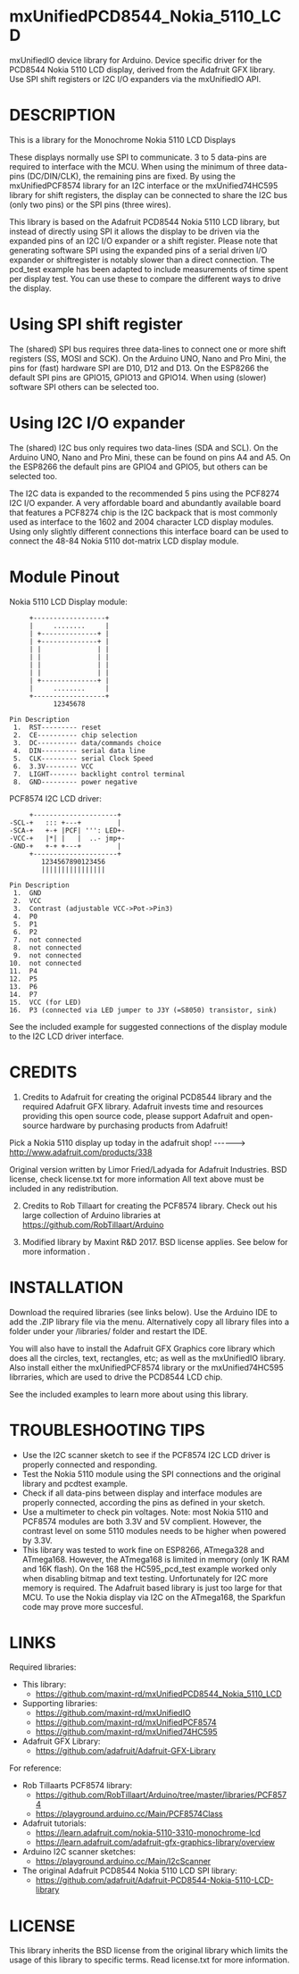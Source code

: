 # mxUnifiedPCD8544_Nokia_5110_LCD
mxUnifiedIO device library for Arduino. Device specific driver for the PCD8544 Nokia 5110 LCD display, derived from the Adafruit GFX library. Use SPI shift registers or I2C I/O expanders via the mxUnifiedIO API.

DESCRIPTION
===========
This is a library for the Monochrome Nokia 5110 LCD Displays

These displays normally use SPI to communicate. 3 to 5 data-pins are required to interface with the MCU. When using the minimum of three data-pins (DC/DIN/CLK), the remaining pins are fixed. By using the mxUnifiedPCF8574 library for an I2C interface or the mxUnified74HC595 library for shift registers, the display can be connected to share the I2C bus (only two pins) or the SPI pins (three wires).

This library is based on the Adafruit PCD8544 Nokia 5110 LCD library, but instead of directly using SPI it allows the display to be driven via the expanded pins of an I2C I/O expander or a shift register. Please note that generating software SPI using the expanded pins of a serial driven I/O expander or shiftregister is notably slower than a direct connection. The pcd_test example has been adapted to include measurements of time spent per display test. You can use these to compare the different ways to drive the display.


Using SPI shift register
========================
The (shared) SPI bus requires three data-lines to connect one or more shift registers (SS, MOSI and SCK).
On the Arduino UNO, Nano and Pro Mini, the pins for (fast) hardware SPI are D10, D12 and D13. On the ESP8266 the default SPI pins are GPIO15, GPIO13 and GPIO14. When using (slower) software SPI others can be selected too.


Using I2C I/O expander
======================
The (shared) I2C bus only requires two data-lines (SDA and SCL). On the Arduino UNO, Nano and Pro Mini, these can be found on pins A4 and A5. On the ESP8266 the default pins are GPIO4 and GPIO5, but others can be selected too.

The I2C data is expanded to the recommended 5 pins using the PCF8274 I2C I/O expander. A very affordable board and abundantly available board that features a PCF8274 chip is the I2C backpack that is most commonly used as interface to the 1602 and 2004 character LCD display modules. Using only slightly different connections this interface board can be used to connect the 48-84 Nokia 5110 dot-matrix LCD display module.


Module Pinout
=============

Nokia 5110 LCD Display module:
```
     +------------------+
     |     ........     |
     | +--------------+ |
     | +--------------+ |
     | |              | |
     | |              | |
     | |              | |
     | |              | |
     | +--------------+ |
     |     ........     |
     +------------------+
           12345678

Pin Description
 1.  RST--------- reset
 2.  CE---------- chip selection
 3.  DC---------- data/commands choice
 4.  DIN--------- serial data line
 5.  CLK--------- serial Clock Speed
 6.  3.3V-------- VCC
 7.  LIGHT------- backlight control terminal
 8.  GND--------- power negative
```

PCF8574 I2C LCD driver:
```
     +---------------------+
-SCL-+   ::: +---+         |
-SCA-+   +-+ |PCF| ''': LED+-
-VCC-+   |*| |   |  ..- jmp+-
-GND-+   +-+ +---+         |
     +---------------------+
        1234567890123456
        ||||||||||||||||

Pin Description
 1.  GND
 2.  VCC
 3.  Contrast (adjustable VCC->Pot->Pin3)
 4.  P0
 5.  P1
 6.  P2
 7.  not connected
 8.  not connected
 9.  not connected
10.  not connected
11.  P4
12.  P5
13.  P6
14.  P7
15.  VCC (for LED)
16.  P3 (connected via LED jumper to J3Y (=S8050) transistor, sink)
```

See the included example for suggested connections of the display module to the I2C LCD driver interface.


CREDITS
========
1. Credits to Adafruit for creating the original PCD8544 library and the required Adafruit GFX library.
Adafruit invests time and resources providing this open source code, please support Adafruit and open-source hardware by purchasing 
products from Adafruit!

  Pick a Nokia 5110 display up today in the adafruit shop!
  ------> http://www.adafruit.com/products/338

Original version written by Limor Fried/Ladyada for Adafruit Industries. BSD license, check license.txt for more information
All text above must be included in any redistribution.

2. Credits to Rob Tillaart for creating the PCF8574 library. 
Check out his large collection of Arduino libraries at https://github.com/RobTillaart/Arduino

3. Modified library by Maxint R&D 2017. 
BSD license applies. See below for more information .


INSTALLATION
============
Download the required libraries (see links below). Use the Arduino IDE to add the .ZIP library file via the menu.
Alternatively copy all library files into a folder under your <arduinosketchfolder>/libraries/ folder and restart the IDE.

You will also have to install the Adafruit GFX Graphics core library which does all the circles, text, rectangles, etc; as well as the
mxUnifiedIO library. Also install either the mxUnifiedPCF8574 library or the mxUnified74HC595 librraries, which are used to drive the PCD8544 LCD chip.

See the included examples to learn more about using this library.


TROUBLESHOOTING TIPS
====================
- Use the I2C scanner sketch to see if the PCF8574 I2C LCD driver is properly connected and responding.
- Test the Nokia 5110 module using the SPI connections and the original library and pcdtest example.
- Check if all data-pins between display and interface modules are properly connected, according the pins as defined in your sketch.
- Use a multimeter to check pin voltages. Note: most Nokia 5110 and PCF8574 modules are both 3.3V and 5V complient. However, the
  contrast level on some 5110 modules needs to be higher when powered by 3.3V.
- This library was tested to work fine on ESP8266, ATmega328 and ATmega168. However, the ATmega168 is limited in memory (only 1K RAM and 16K flash). On the 168 the HC595_pcd_test example worked only when disabling bitmap and text testing. Unfortunately for I2C more memory is required. The Adafruit based library is just too large for that MCU. To use the Nokia display via I2C on the ATmega168, the Sparkfun code may prove more succesful.
  

LINKS
=====
Required libraries:
- This library:
    * https://github.com/maxint-rd/mxUnifiedPCD8544_Nokia_5110_LCD
- Supporting libraries:
    * https://github.com/maxint-rd/mxUnifiedIO
    * https://github.com/maxint-rd/mxUnifiedPCF8574
    * https://github.com/maxint-rd/mxUnified74HC595
- Adafruit GFX Library: 
    * https://github.com/adafruit/Adafruit-GFX-Library

For reference:
- Rob Tillaarts PCF8574 library:
    * https://github.com/RobTillaart/Arduino/tree/master/libraries/PCF8574
    * https://playground.arduino.cc/Main/PCF8574Class
- Adafruit tutorials:
    * https://learn.adafruit.com/nokia-5110-3310-monochrome-lcd
    * https://learn.adafruit.com/adafruit-gfx-graphics-library/overview
- Arduino I2C scanner sketches:
    * https://playground.arduino.cc/Main/I2cScanner
- The original Adafruit PCD8544 Nokia 5110 LCD SPI library:
    * https://github.com/adafruit/Adafruit-PCD8544-Nokia-5110-LCD-library


LICENSE
=======
This library inherits the BSD license from the original library which limits the usage of this library to specific terms.
Read license.txt for more information.
